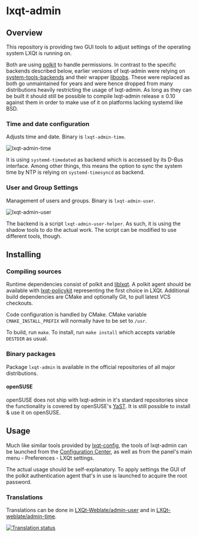 # lxqt-admin

## Overview

This repository is providing two GUI tools to adjust settings of the operating
system LXQt is running on.

Both are using [polkit](https://www.freedesktop.org/wiki/Software/polkit/) to
handle permissions. In contrast to the specific backends described below, earlier
versions of lxqt-admin were relying on
[system-tools-backends](http://system-tools-backends.freedesktop.org) and their
wrapper [liboobs](https://developer.gnome.org/liboobs/). These were replaced as both
go unmaintained for years and were hence dropped from many distributions heavily
restricting the usage of lxqt-admin. As long as they can be built it should still
be possible to compile lxqt-admin release ≤ 0.10 against them in order to make
use of it on platforms lacking systemd like BSD.

### Time and date configuration

Adjusts time and date. Binary is `lxqt-admin-time`.

![lxqt-admin-time](lxqt-admin-time.png)

It is using `systemd-timedated` as backend which is accessed by its D-Bus
interface. Among other things, this means the option to sync the system time by NTP is
relying on `systemd-timesyncd` as backend.

### User and Group Settings

Management of users and groups. Binary is `lxqt-admin-user`.

![lxqt-admin-user](lxqt-admin-user.png)

The backend is a script `lxqt-admin-user-helper`. As such, it is using
the shadow tools to do the actual work. The script can be modified to use
different tools, though.

## Installing

### Compiling sources

Runtime dependencies consist of polkit and [liblxqt](https://github.com/lxqt/liblxqt).
A polkit agent should be available with
[lxqt-policykit](https://github.com/lxqt/lxqt-policykit/) representing the first
choice in LXQt. Additional build dependencies are CMake and optionally Git, to pull
latest VCS checkouts. 

Code configuration is handled by CMake. CMake variable `CMAKE_INSTALL_PREFIX`
will normally have to be set to `/usr`.

To build, run `make`. To install, run `make install` which accepts variable `DESTDIR` as usual.

### Binary packages

Package `lxqt-admin` is available in the official repositories of all major distributions.

#### openSUSE

openSUSE does not ship with lxqt-admin in it's standard repositories since the
functionality is covered by openSUSE's [YaST](http://yast.github.io/).
It is still possible to install & use it on openSUSE. 

## Usage

Much like similar tools provided by [lxqt-config](https://github.com/lxqt/lxqt-config),
the tools of lxqt-admin can be launched from the
[Configuration Center](https://github.com/lxqt/lxqt-config#configuration-center),
as well as from the panel's main menu - Preferences - LXQt settings.

The actual usage should be self-explanatory. To apply settings the GUI of the
polkit authentication agent that's in use is launched to acquire the root password.


### Translations

Translations can be done in 
[LXQt-Weblate/admin-user](https://translate.lxqt-project.org/projects/lxqt-configuration/lxqt-admin-user/)
and in [LXQt-weblate/admin-time](https://translate.lxqt-project.org/projects/lxqt-configuration/lxqt-admin-time/).

<a href="https://translate.lxqt-project.org/projects/lxqt-configuration/lxqt-admin-user/">
<img src="https://translate.lxqt-project.org/widgets/lxqt-configuration/-/lxqt-admin-user/multi-auto.svg" alt="Translation status" />
</a>
